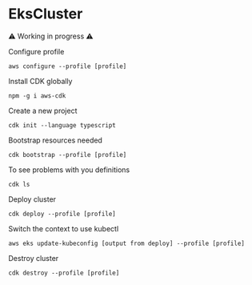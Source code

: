 # EksCluster

:warning: Working in progress :warning:

Configure profile

```
aws configure --profile [profile]
```

Install CDK globally

``` 
npm -g i aws-cdk 
```

Create a new project

```
cdk init --language typescript
```

Bootstrap resources needed

```
cdk bootstrap --profile [profile]
```

To see problems with you definitions
```
cdk ls
```

Deploy cluster

```
cdk deploy --profile [profile]
```

Switch the context to use kubectl

```
aws eks update-kubeconfig [output from deploy] --profile [profile]
```


Destroy cluster

```
cdk destroy --profile [profile]
```
